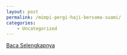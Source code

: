 ```yaml
---
layout: post
permalink: /mimpi-pergi-haji-bersama-suami/
categories:
    - Uncategorized
---
```


[Baca Selengkapnya](/07)